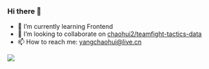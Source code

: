 ### Hi there 👋

- 🌱 I’m currently learning Frontend
- 👯 I’m looking to collaborate on [chaohui2/teamfight-tactics-data](https://github.com/chaohui2/teamfight-tactics-data)
- 📫 How to reach me: yangchaohui@live.cn

[![](https://fx.service.tcloudbase.com/api?username=chaohui2&show_icons=true&title_color=fff&icon_color=79ff97&text_color=9f9f9f&bg_color=151515)](https://fx.service.tcloudbase.com/api?username=chaohui2&show_icons=true&title_color=fff&icon_color=79ff97&text_color=9f9f9f&bg_color=151515)
